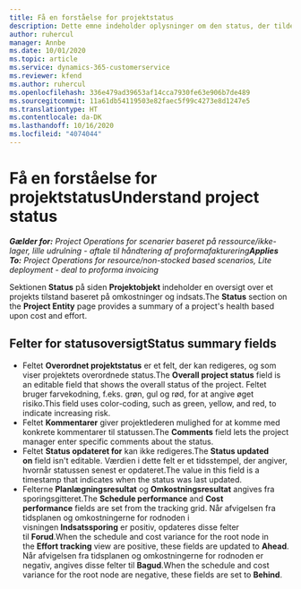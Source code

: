 ```yaml
---
title: Få en forståelse for projektstatus
description: Dette emne indeholder oplysninger om den status, der tildeles projekter i Dynamics 365 Project Operations.
author: ruhercul
manager: Annbe
ms.date: 10/01/2020
ms.topic: article
ms.service: dynamics-365-customerservice
ms.reviewer: kfend
ms.author: ruhercul
ms.openlocfilehash: 336e479ad39653af14cca7930fe63e906b7de489
ms.sourcegitcommit: 11a61db54119503e82faec5f99c4273e8d1247e5
ms.translationtype: HT
ms.contentlocale: da-DK
ms.lasthandoff: 10/16/2020
ms.locfileid: "4074044"
---
```

# <a name="understand-project-status"></a><span data-ttu-id="cc37f-103">Få en forståelse for projektstatus</span><span class="sxs-lookup"><span data-stu-id="cc37f-103">Understand project status</span></span>

<span data-ttu-id="cc37f-104">_**Gælder for:** Project Operations for scenarier baseret på ressource/ikke-lager, lille udrulning - aftale til håndtering af proformafakturering_</span><span class="sxs-lookup"><span data-stu-id="cc37f-104">_**Applies To:** Project Operations for resource/non-stocked based scenarios, Lite deployment - deal to proforma invoicing_</span></span>


<span data-ttu-id="cc37f-105">Sektionen **Status** på siden **Projektobjekt** indeholder en oversigt over et projekts tilstand baseret på omkostninger og indsats.</span><span class="sxs-lookup"><span data-stu-id="cc37f-105">The **Status** section on the **Project Entity** page provides a summary of a project's health based upon cost and effort.</span></span>


## <a name="status-summary-fields"></a><span data-ttu-id="cc37f-106">Felter for statusoversigt</span><span class="sxs-lookup"><span data-stu-id="cc37f-106">Status summary fields</span></span>

- <span data-ttu-id="cc37f-107">Feltet **Overordnet projektstatus** er et felt, der kan redigeres, og som viser projektets overordnede status.</span><span class="sxs-lookup"><span data-stu-id="cc37f-107">The **Overall project status** field is an editable field that shows the overall status of the project.</span></span> <span data-ttu-id="cc37f-108">Feltet bruger farvekodning, f.eks. grøn, gul og rød, for at angive øget risiko.</span><span class="sxs-lookup"><span data-stu-id="cc37f-108">This field uses color-coding, such as green, yellow, and red, to indicate increasing risk.</span></span> 
- <span data-ttu-id="cc37f-109">Feltet **Kommentarer** giver projektlederen mulighed for at komme med konkrete kommentarer til statussen.</span><span class="sxs-lookup"><span data-stu-id="cc37f-109">The **Comments** field lets the project manager enter specific comments about the status.</span></span> 
- <span data-ttu-id="cc37f-110">Feltet **Status opdateret for** kan ikke redigeres.</span><span class="sxs-lookup"><span data-stu-id="cc37f-110">The **Status updated on** field isn't editable.</span></span> <span data-ttu-id="cc37f-111">Værdien i dette felt er et tidsstempel, der angiver, hvornår statussen senest er opdateret.</span><span class="sxs-lookup"><span data-stu-id="cc37f-111">The value in this field is a timestamp that indicates when the status was last updated.</span></span>
- <span data-ttu-id="cc37f-112">Felterne **Planlægningsresultat** og **Omkostningsresultat** angives fra sporingsgitteret.</span><span class="sxs-lookup"><span data-stu-id="cc37f-112">The **Schedule performance** and **Cost performance** fields are set from the tracking grid.</span></span> <span data-ttu-id="cc37f-113">Når afvigelsen fra tidsplanen og omkostningerne for rodnoden i visningen **Indsatssporing** er positiv, opdateres disse felter til **Forud**.</span><span class="sxs-lookup"><span data-stu-id="cc37f-113">When the schedule and cost variance for the root node in the **Effort tracking** view are positive, these fields are updated to **Ahead**.</span></span> <span data-ttu-id="cc37f-114">Når afvigelsen fra tidsplanen og omkostningerne for rodnoden er negativ, angives disse felter til **Bagud**.</span><span class="sxs-lookup"><span data-stu-id="cc37f-114">When the schedule and cost variance for the root node are negative, these fields are set to **Behind**.</span></span>
